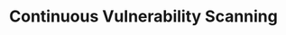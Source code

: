 ---
title: Continuous Vulnerability Scanning
desc: Maintain proactive security with continuous scanning, ensuring real-time detection and swift response to potential vulnerabilities.
img: public/images/features/4.svg
---